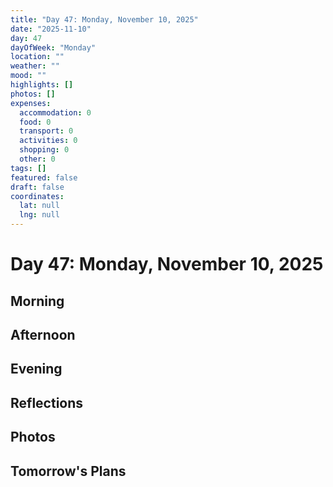```yaml
---
title: "Day 47: Monday, November 10, 2025"
date: "2025-11-10"
day: 47
dayOfWeek: "Monday"
location: ""
weather: ""
mood: ""
highlights: []
photos: []
expenses:
  accommodation: 0
  food: 0
  transport: 0
  activities: 0
  shopping: 0
  other: 0
tags: []
featured: false
draft: false
coordinates:
  lat: null
  lng: null
---
```


# Day 47: Monday, November 10, 2025

## Morning

## Afternoon

## Evening

## Reflections

## Photos

## Tomorrow's Plans
